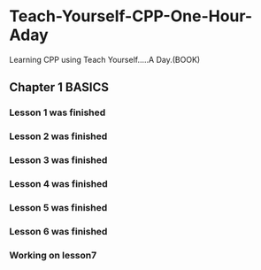 # Teach-Yourself-CPP-One-Hour-Aday
Learning CPP using Teach Yourself.....A Day.(BOOK)
## Chapter 1 BASICS
### Lesson 1 was finished
### Lesson 2 was finished
### Lesson 3 was finished
### Lesson 4 was finished
### Lesson 5 was finished
### Lesson 6 was finished
### Working on lesson7
